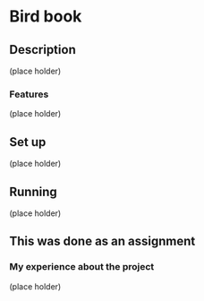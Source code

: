 # Bird book

## Description

(place holder)

### Features

(place holder)

## Set up

(place holder)

## Running

(place holder)

## This was done as an assignment

### My experience about the project

(place holder)
